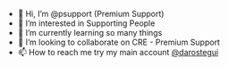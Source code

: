 - 👋 Hi, I’m @psupport (Premium Support)
- 👀 I’m interested in Supporting People
- 🌱 I’m currently learning so many things
- 💞️ I’m looking to collaborate on CRE - Premium Support
- 📫 How to reach me try my main account [@darostegui](https://github.com/daostegui)

<!---
psupport/psupport is a ✨ special ✨ repository because its `README.md` (this file) appears on your GitHub profile.
You can click the Preview link to take a look at your changes.
--->
